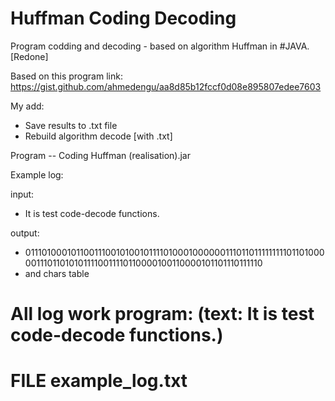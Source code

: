 # Huffman Coding Decoding
Program codding and decoding - based on algorithm Huffman in #JAVA. [Redone]

Based on this program link: https://gist.github.com/ahmedengu/aa8d85b12fccf0d08e895807edee7603

My add: 
- Save results to .txt file
- Rebuild algorithm decode [with .txt]

Program -- Coding Huffman (realisation).jar

Example log:

input:
- It is test code-decode functions.

output:
- 0111010001011001110010100101111010001000000111011011111111101101000001110110101011110011110110000100110000101101110111110
- and chars table



# All log work program: (text: It is test code-decode functions.)
# FILE example_log.txt
